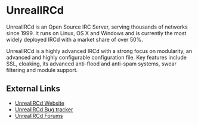 # UnrealIRCd
UnrealIRCd is an Open Source IRC Server, serving thousands of networks since 1999. It runs on Linux, OS X and Windows and is currently the most widely deployed IRCd with a market share of over 50%.

UnrealIRCd is a highly advanced IRCd with a strong focus on modularity, an advanced and highly configurable configuration file. Key features include SSL, cloaking, its advanced anti-flood and anti-spam systems, swear filtering and module support.

## External Links
* [UnrealIRCd Website](https://www.unrealircd.org)
* [UnrealIRCd Bug tracker](https://bugs.unrealircd.org/main_page.php)
* [UnrealIRCd Forums](https://forums.unrealircd.org)
